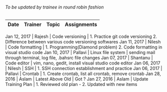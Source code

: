 ###### To be updated by trainee in round robin fashion

Date | Trainer | Topic | Assignments
------------ | ----------|---|----------------------------

Jan 12, 2017 | Rajesh | Code versioning | 1. Practice git code versioning 2. Difference between various code versioning softwares
Jan 11, 2017 | Nilesh | Code formatting | 1. Programming(Diamond problem) 2. Code formatting in visual studio code
Jan 10, 2017 | Pallavi | Linux file system | sending mail through terminal, log file, .bahsrc file changes
Jan 07, 2017 | Shantanu | Code editor | vim, nano, gedit, install visual studio code editor
Jan 06, 2017 | Nilesh | SSH | 1. SSH connection establishment and practice
Jan 06, 2017 | Pallavi | Crontab | 1. Create crontab, list all crontab, remove crontab
Jan 28, 2016 | Aslam | Latest Above Old | Got ?
Jan 27, 2016 | Aslam | Update Training Plan | 1. Reviewed old plan - 2. Updated with new items
